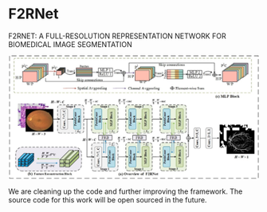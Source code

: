 # F2RNet
 F2RNET: A FULL-RESOLUTION REPRESENTATION NETWORK FOR BIOMEDICAL IMAGE SEGMENTATION

![Image text](https://github.com/Cjl-MedSeg/F2RNet/blob/main/Image/Framework.jpg)



We are cleaning up the code and further improving the framework. The source code for this work will be open sourced in the future.

